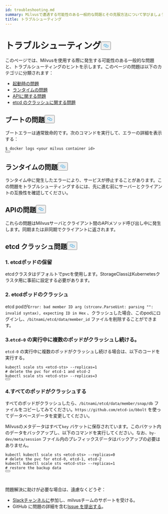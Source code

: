 ```yaml
---
id: troubleshooting.md
summary: Milvusで遭遇する可能性のある一般的な問題とその克服方法について学びましょう。
title: トラブルシューティング
---
```

<h1 id="Troubleshooting" class="common-anchor-header">トラブルシューティング<button data-href="#Troubleshooting" class="anchor-icon" translate="no">
      <svg translate="no"
        aria-hidden="true"
        focusable="false"
        height="20"
        version="1.1"
        viewBox="0 0 16 16"
        width="16"
      >
        <path
          fill="#0092E4"
          fill-rule="evenodd"
          d="M4 9h1v1H4c-1.5 0-3-1.69-3-3.5S2.55 3 4 3h4c1.45 0 3 1.69 3 3.5 0 1.41-.91 2.72-2 3.25V8.59c.58-.45 1-1.27 1-2.09C10 5.22 8.98 4 8 4H4c-.98 0-2 1.22-2 2.5S3 9 4 9zm9-3h-1v1h1c1 0 2 1.22 2 2.5S13.98 12 13 12H9c-.98 0-2-1.22-2-2.5 0-.83.42-1.64 1-2.09V6.25c-1.09.53-2 1.84-2 3.25C6 11.31 7.55 13 9 13h4c1.45 0 3-1.69 3-3.5S14.5 6 13 6z"
        ></path>
      </svg>
    </button></h1><p>このページでは、Milvusを使用する際に発生する可能性のある一般的な問題と、トラブルシューティングのヒントを示します。このページの問題は以下のカテゴリに分類されます：</p>
<ul>
<li><a href="#boot_issues">起動時の問題</a></li>
<li><a href="#runtime_issues">ランタイムの問題</a></li>
<li><a href="#api_issues">APIに関する問題</a></li>
<li><a href="#etcd_crash_issues">etcd のクラッシュに関する問題</a></li>
</ul>
<h2 id="Boot-issues" class="common-anchor-header">ブートの問題<button data-href="#Boot-issues" class="anchor-icon" translate="no">
      <svg translate="no"
        aria-hidden="true"
        focusable="false"
        height="20"
        version="1.1"
        viewBox="0 0 16 16"
        width="16"
      >
        <path
          fill="#0092E4"
          fill-rule="evenodd"
          d="M4 9h1v1H4c-1.5 0-3-1.69-3-3.5S2.55 3 4 3h4c1.45 0 3 1.69 3 3.5 0 1.41-.91 2.72-2 3.25V8.59c.58-.45 1-1.27 1-2.09C10 5.22 8.98 4 8 4H4c-.98 0-2 1.22-2 2.5S3 9 4 9zm9-3h-1v1h1c1 0 2 1.22 2 2.5S13.98 12 13 12H9c-.98 0-2-1.22-2-2.5 0-.83.42-1.64 1-2.09V6.25c-1.09.53-2 1.84-2 3.25C6 11.31 7.55 13 9 13h4c1.45 0 3-1.69 3-3.5S14.5 6 13 6z"
        ></path>
      </svg>
    </button></h2><p>ブートエラーは通常致命的です。次のコマンドを実行して、エラーの詳細を表示する：</p>
<pre><code translate="no">$ docker logs &lt;your milvus container <span class="hljs-built_in">id</span>&gt;
<button class="copy-code-btn"></button></code></pre>
<h2 id="Runtime-issues" class="common-anchor-header">ランタイムの問題<button data-href="#Runtime-issues" class="anchor-icon" translate="no">
      <svg translate="no"
        aria-hidden="true"
        focusable="false"
        height="20"
        version="1.1"
        viewBox="0 0 16 16"
        width="16"
      >
        <path
          fill="#0092E4"
          fill-rule="evenodd"
          d="M4 9h1v1H4c-1.5 0-3-1.69-3-3.5S2.55 3 4 3h4c1.45 0 3 1.69 3 3.5 0 1.41-.91 2.72-2 3.25V8.59c.58-.45 1-1.27 1-2.09C10 5.22 8.98 4 8 4H4c-.98 0-2 1.22-2 2.5S3 9 4 9zm9-3h-1v1h1c1 0 2 1.22 2 2.5S13.98 12 13 12H9c-.98 0-2-1.22-2-2.5 0-.83.42-1.64 1-2.09V6.25c-1.09.53-2 1.84-2 3.25C6 11.31 7.55 13 9 13h4c1.45 0 3-1.69 3-3.5S14.5 6 13 6z"
        ></path>
      </svg>
    </button></h2><p>ランタイム中に発生したエラーにより、サービスが停止することがあります。この問題をトラブルシューティングするには、先に進む前にサーバーとクライアントの互換性を確認してください。</p>
<h2 id="API-issues" class="common-anchor-header">APIの問題<button data-href="#API-issues" class="anchor-icon" translate="no">
      <svg translate="no"
        aria-hidden="true"
        focusable="false"
        height="20"
        version="1.1"
        viewBox="0 0 16 16"
        width="16"
      >
        <path
          fill="#0092E4"
          fill-rule="evenodd"
          d="M4 9h1v1H4c-1.5 0-3-1.69-3-3.5S2.55 3 4 3h4c1.45 0 3 1.69 3 3.5 0 1.41-.91 2.72-2 3.25V8.59c.58-.45 1-1.27 1-2.09C10 5.22 8.98 4 8 4H4c-.98 0-2 1.22-2 2.5S3 9 4 9zm9-3h-1v1h1c1 0 2 1.22 2 2.5S13.98 12 13 12H9c-.98 0-2-1.22-2-2.5 0-.83.42-1.64 1-2.09V6.25c-1.09.53-2 1.84-2 3.25C6 11.31 7.55 13 9 13h4c1.45 0 3-1.69 3-3.5S14.5 6 13 6z"
        ></path>
      </svg>
    </button></h2><p>これらの問題はMilvusサーバとクライアント間のAPIメソッド呼び出し中に発生します。同期または非同期でクライアントに返されます。</p>
<h2 id="etcd-crash-issues" class="common-anchor-header">etcd クラッシュ問題<button data-href="#etcd-crash-issues" class="anchor-icon" translate="no">
      <svg translate="no"
        aria-hidden="true"
        focusable="false"
        height="20"
        version="1.1"
        viewBox="0 0 16 16"
        width="16"
      >
        <path
          fill="#0092E4"
          fill-rule="evenodd"
          d="M4 9h1v1H4c-1.5 0-3-1.69-3-3.5S2.55 3 4 3h4c1.45 0 3 1.69 3 3.5 0 1.41-.91 2.72-2 3.25V8.59c.58-.45 1-1.27 1-2.09C10 5.22 8.98 4 8 4H4c-.98 0-2 1.22-2 2.5S3 9 4 9zm9-3h-1v1h1c1 0 2 1.22 2 2.5S13.98 12 13 12H9c-.98 0-2-1.22-2-2.5 0-.83.42-1.64 1-2.09V6.25c-1.09.53-2 1.84-2 3.25C6 11.31 7.55 13 9 13h4c1.45 0 3-1.69 3-3.5S14.5 6 13 6z"
        ></path>
      </svg>
    </button></h2><h3 id="1-etcd-pod-pending" class="common-anchor-header">1. etcdポッドの保留</h3><p>etcdクラスタはデフォルトでpvcを使用します。StorageClassはKubernetesクラスタ用に事前に設定する必要があります。</p>
<h3 id="2-etcd-pod-crash" class="common-anchor-header">2. etcdポッドのクラッシュ</h3><p>etcd podが<code translate="no">Error: bad member ID arg (strconv.ParseUint: parsing &quot;&quot;: invalid syntax), expecting ID in Hex</code> 、クラッシュした場合、このpodにログインし、<code translate="no">/bitnami/etcd/data/member_id</code> ファイルを削除することができます。</p>
<h3 id="3-Multiple-pods-keep-crashing-while-etcd-0-is-still-running" class="common-anchor-header">3.<code translate="no">etcd-0</code> の実行中に複数のポッドがクラッシュし続ける。</h3><p><code translate="no">etcd-0</code> の実行中に複数のポッドがクラッシュし続ける場合は、以下のコードを実行する。</p>
<pre><code translate="no">kubectl scale sts &lt;etcd-sts&gt; --replicas=<span class="hljs-number">1</span>
<span class="hljs-comment"># delete the pvc for etcd-1 and etcd-2</span>
kubectl scale sts &lt;etcd-sts&gt; --replicas=<span class="hljs-number">3</span>
<button class="copy-code-btn"></button></code></pre>
<h3 id="4-All-pods-crash" class="common-anchor-header">4.すべてのポッドがクラッシュする</h3><p>すべてのポッドがクラッシュしたら、<code translate="no">/bitnami/etcd/data/member/snap/db</code> ファイルをコピーしてみてください。<code translate="no">https://github.com/etcd-io/bbolt</code> を使ってデータベースデータを変更してください。</p>
<p>Milvusのメタデータはすべて<code translate="no">key</code> バケットに保存されています。このバケット内のデータをバックアップし、以下のコマンドを実行してください。なお、<code translate="no">by-dev/meta/session</code> ファイル内のプレフィックスデータはバックアップの必要はありません。</p>
<pre><code translate="no">kubectl kubectl scale sts &lt;etcd-sts&gt; --replicas=<span class="hljs-number">0</span>
<span class="hljs-comment"># delete the pvc for etcd-0, etcd-1, etcd-2</span>
kubectl kubectl scale sts &lt;etcd-sts&gt; --replicas=<span class="hljs-number">1</span>
<span class="hljs-comment"># restore the backup data</span>
<button class="copy-code-btn"></button></code></pre>
<p><br/></p>
<p>問題解決に助けが必要な場合は、遠慮なくどうぞ：</p>
<ul>
<li><a href="https://join.slack.com/t/milvusio/shared_invite/enQtNzY1OTQ0NDI3NjMzLWNmYmM1NmNjOTQ5MGI5NDhhYmRhMGU5M2NhNzhhMDMzY2MzNDdlYjM5ODQ5MmE3ODFlYzU3YjJkNmVlNDQ2ZTk">Slackチャンネルに</a>参加し、milvusチームのサポートを受ける。</li>
<li>GitHub に問題の詳細を含む<a href="https://github.com/milvus-io/milvus/issues/new/choose">Issue を提出する</a>。</li>
</ul>
